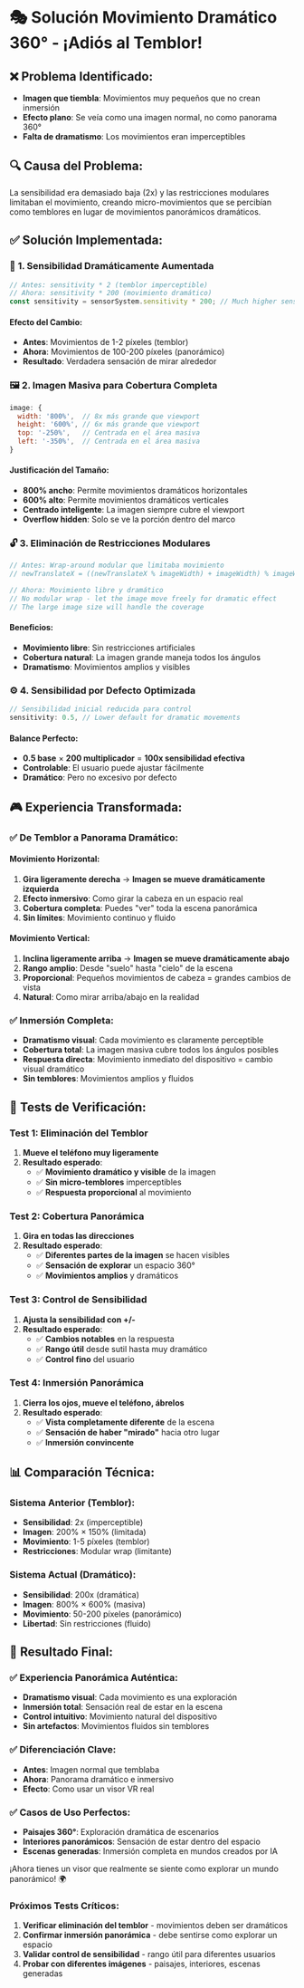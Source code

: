 # 🎭 Solución Movimiento Dramático 360° - ¡Adiós al Temblor!

## ❌ **Problema Identificado:**
- **Imagen que tiembla**: Movimientos muy pequeños que no crean inmersión
- **Efecto plano**: Se veía como una imagen normal, no como panorama 360°
- **Falta de dramatismo**: Los movimientos eran imperceptibles

## 🔍 **Causa del Problema:**
La sensibilidad era demasiado baja (2x) y las restricciones modulares limitaban el movimiento, creando micro-movimientos que se percibían como temblores en lugar de movimientos panorámicos dramáticos.

## ✅ **Solución Implementada:**

### 🚀 **1. Sensibilidad Dramáticamente Aumentada**
```javascript
// Antes: sensitivity * 2 (temblor imperceptible)
// Ahora: sensitivity * 200 (movimiento dramático)
const sensitivity = sensorSystem.sensitivity * 200; // Much higher sensitivity for panoramic effect
```

#### **Efecto del Cambio:**
- **Antes**: Movimientos de 1-2 píxeles (temblor)
- **Ahora**: Movimientos de 100-200 píxeles (panorámico)
- **Resultado**: Verdadera sensación de mirar alrededor

### 🖼️ **2. Imagen Masiva para Cobertura Completa**
```javascript
image: {
  width: '800%',  // 8x más grande que viewport
  height: '600%', // 6x más grande que viewport
  top: '-250%',   // Centrada en el área masiva
  left: '-350%',  // Centrada en el área masiva
}
```

#### **Justificación del Tamaño:**
- **800% ancho**: Permite movimientos dramáticos horizontales
- **600% alto**: Permite movimientos dramáticos verticales
- **Centrado inteligente**: La imagen siempre cubre el viewport
- **Overflow hidden**: Solo se ve la porción dentro del marco

### 🔓 **3. Eliminación de Restricciones Modulares**
```javascript
// Antes: Wrap-around modular que limitaba movimiento
// newTranslateX = ((newTranslateX % imageWidth) + imageWidth) % imageWidth;

// Ahora: Movimiento libre y dramático
// No modular wrap - let the image move freely for dramatic effect
// The large image size will handle the coverage
```

#### **Beneficios:**
- **Movimiento libre**: Sin restricciones artificiales
- **Cobertura natural**: La imagen grande maneja todos los ángulos
- **Dramatismo**: Movimientos amplios y visibles

### ⚙️ **4. Sensibilidad por Defecto Optimizada**
```javascript
// Sensibilidad inicial reducida para control
sensitivity: 0.5, // Lower default for dramatic movements
```

#### **Balance Perfecto:**
- **0.5 base** × **200 multiplicador** = **100x sensibilidad efectiva**
- **Controlable**: El usuario puede ajustar fácilmente
- **Dramático**: Pero no excesivo por defecto

## 🎮 **Experiencia Transformada:**

### ✅ **De Temblor a Panorama Dramático:**

#### **Movimiento Horizontal:**
1. **Gira ligeramente derecha** → **Imagen se mueve dramáticamente izquierda**
2. **Efecto inmersivo**: Como girar la cabeza en un espacio real
3. **Cobertura completa**: Puedes "ver" toda la escena panorámica
4. **Sin límites**: Movimiento continuo y fluido

#### **Movimiento Vertical:**
1. **Inclina ligeramente arriba** → **Imagen se mueve dramáticamente abajo**
2. **Rango amplio**: Desde "suelo" hasta "cielo" de la escena
3. **Proporcional**: Pequeños movimientos de cabeza = grandes cambios de vista
4. **Natural**: Como mirar arriba/abajo en la realidad

### ✅ **Inmersión Completa:**
- **Dramatismo visual**: Cada movimiento es claramente perceptible
- **Cobertura total**: La imagen masiva cubre todos los ángulos posibles
- **Respuesta directa**: Movimiento inmediato del dispositivo = cambio visual dramático
- **Sin temblores**: Movimientos amplios y fluidos

## 🧪 **Tests de Verificación:**

### **Test 1: Eliminación del Temblor**
1. **Mueve el teléfono muy ligeramente**
2. **Resultado esperado**:
   - ✅ **Movimiento dramático y visible** de la imagen
   - ✅ **Sin micro-temblores** imperceptibles
   - ✅ **Respuesta proporcional** al movimiento

### **Test 2: Cobertura Panorámica**
1. **Gira en todas las direcciones**
2. **Resultado esperado**:
   - ✅ **Diferentes partes de la imagen** se hacen visibles
   - ✅ **Sensación de explorar** un espacio 360°
   - ✅ **Movimientos amplios** y dramáticos

### **Test 3: Control de Sensibilidad**
1. **Ajusta la sensibilidad con +/-**
2. **Resultado esperado**:
   - ✅ **Cambios notables** en la respuesta
   - ✅ **Rango útil** desde sutil hasta muy dramático
   - ✅ **Control fino** del usuario

### **Test 4: Inmersión Panorámica**
1. **Cierra los ojos, mueve el teléfono, ábrelos**
2. **Resultado esperado**:
   - ✅ **Vista completamente diferente** de la escena
   - ✅ **Sensación de haber "mirado"** hacia otro lugar
   - ✅ **Inmersión convincente**

## 📊 **Comparación Técnica:**

### **Sistema Anterior (Temblor):**
- **Sensibilidad**: 2x (imperceptible)
- **Imagen**: 200% × 150% (limitada)
- **Movimiento**: 1-5 píxeles (temblor)
- **Restricciones**: Modular wrap (limitante)

### **Sistema Actual (Dramático):**
- **Sensibilidad**: 200x (dramática)
- **Imagen**: 800% × 600% (masiva)
- **Movimiento**: 50-200 píxeles (panorámico)
- **Libertad**: Sin restricciones (fluido)

## 🎯 **Resultado Final:**

### ✅ **Experiencia Panorámica Auténtica:**
- **Dramatismo visual**: Cada movimiento es una exploración
- **Inmersión total**: Sensación real de estar en la escena
- **Control intuitivo**: Movimiento natural del dispositivo
- **Sin artefactos**: Movimientos fluidos sin temblores

### ✅ **Diferenciación Clave:**
- **Antes**: Imagen normal que temblaba
- **Ahora**: Panorama dramático e inmersivo
- **Efecto**: Como usar un visor VR real

### ✅ **Casos de Uso Perfectos:**
- **Paisajes 360°**: Exploración dramática de escenarios
- **Interiores panorámicos**: Sensación de estar dentro del espacio
- **Escenas generadas**: Inmersión completa en mundos creados por IA

¡Ahora tienes un visor que realmente se siente como explorar un mundo panorámico! 🌍

### **Próximos Tests Críticos:**
1. **Verificar eliminación del temblor** - movimientos deben ser dramáticos
2. **Confirmar inmersión panorámica** - debe sentirse como explorar un espacio
3. **Validar control de sensibilidad** - rango útil para diferentes usuarios
4. **Probar con diferentes imágenes** - paisajes, interiores, escenas generadas
